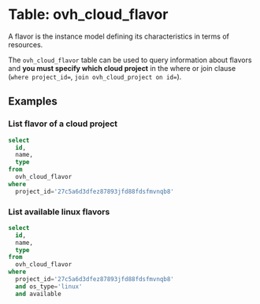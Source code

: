 # Table: ovh_cloud_flavor

A flavor is the instance model defining its characteristics in terms of resources.

The `ovh_cloud_flavor` table can be used to query information about flavors and **you must specify which cloud project** in the where or join clause (`where project_id=`, `join ovh_cloud_project on id=`).

## Examples

### List flavor of a cloud project

```sql
select
  id,
  name,
  type
from
  ovh_cloud_flavor
where
  project_id='27c5a6d3dfez87893jfd88fdsfmvnqb8'
```

### List available linux flavors

```sql
select
  id,
  name,
  type
from
  ovh_cloud_flavor
where
  project_id='27c5a6d3dfez87893jfd88fdsfmvnqb8'
  and os_type='linux'
  and available
```
